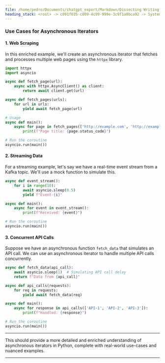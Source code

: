 ```yaml
---
file: /home/pedro/Documents/chatgpt_export/Markdown/Dissecting Writing Style Topics.md
heading_stack: <root> -> c091f035-c809-4c99-999e-3c9f1a0bca92 -> System -> 4e26b9e5-7363-4eac-9fb3-e6fd55f02123 -> System -> aaa25e2d-f881-450a-9ac5-02b072f07858 -> User -> 67069467-5e90-4551-8707-782ef7e5155b -> Assistant -> Writing Style Analysis -> Ten Topics with Heading Outlines for Similar Dissection -> aaa2aaf6-a3f4-40d3-9cb3-e2dd0330500a -> User -> c9eb3cf7-892d-4f42-832f-a784e780d05e -> Assistant -> Comprehensive Analysis of the Writing Style -> 10 Topics with Outlines for Headings -> 1. Understanding Python's Decorators -> aaa23978-80f1-4fee-88bf-334965678a1e -> User -> 758e9cec-bea5-4f76-ac6c-be6bb51a482c -> Assistant -> Comprehensive Analysis of the Writing Style of the Post -> aaa2bfb0-6fa7-4832-97b1-8cb6f06ff066 -> User -> 06bf9663-7e46-478f-833f-87d30d37fec4 -> Assistant -> Introduction: The Asynchronous and Synchronous Dilemma -> Part 1: Understanding Synchronous Iterators -> Part 2: Delving into Asynchronous Iterators -> Part 3: Comparative Analysis -> Conclusion: The Balanced Iterator Diet -> Additional Resources -> aaa2d2ee-f38f-42b6-8cfc-9545ba1da3b7 -> User -> d74e385a-6570-42f7-9532-3776232cad7e -> Assistant -> Part 1: Understanding Synchronous Iterators -> What Are Synchronous Iterators? -> The `__iter__` and `__next__` Magic Methods -> Use Cases for Synchronous Iterators -> aaa21210-e59a-48ee-aec2-c51a1608a090 -> User -> 5f234b5f-5594-4f13-bbdc-7a00a003bfaa -> Assistant -> Part 2: Understanding Asynchronous Iterators -> What Are Asynchronous Iterators? -> The `__aiter__` and `__anext__` Magic Methods -> Use Cases for Asynchronous Iterators -> aaa2799c-195d-4cb8-bb1f-c8d01a334585 -> User -> 9513df32-d0bc-4b40-bc53-a5c3f155cef8 -> Assistant -> Part 2: Understanding Asynchronous Iterators -> What Are Asynchronous Iterators? -> The `__aiter__` and `__anext__` Magic Methods -> Use Cases for Asynchronous Iterators
---
```

### Use Cases for Asynchronous Iterators

#### 1. Web Scraping

In this enriched example, we'll create an asynchronous iterator that fetches and processes multiple web pages using the `httpx` library.

```python
import httpx
import asyncio

async def fetch_page(url):
    async with httpx.AsyncClient() as client:
        return await client.get(url)

async def fetch_pages(urls):
    for url in urls:
        yield await fetch_page(url)

# Usage
async def main():
    async for page in fetch_pages(['http://example.com', 'http://example.org']):
        print(f"Page title: {page.status_code}")

# Run the coroutine
asyncio.run(main())
```

#### 2. Streaming Data

For a streaming example, let's say we have a real-time event stream from a Kafka topic. We'll use a mock function to simulate this.

```python
async def event_stream():
    for i in range(10):
        await asyncio.sleep(0.5)
        yield f"Event-{i}"

async def main():
    async for event in event_stream():
        print(f"Received: {event}")

# Run the coroutine
asyncio.run(main())
```

#### 3. Concurrent API Calls

Suppose we have an asynchronous function `fetch_data` that simulates an API call. We can use an asynchronous iterator to handle multiple API calls concurrently.

```python
async def fetch_data(api_call):
    await asyncio.sleep(1)  # Simulating API call delay
    return f"Data from {api_call}"

async def api_calls(requests):
    for req in requests:
        yield await fetch_data(req)

async def main():
    async for response in api_calls(['API-1', 'API-2', 'API-3']):
        print(f"Handled: {response}")

# Run the coroutine
asyncio.run(main())
```

---

This should provide a more detailed and enriched understanding of asynchronous iterators in Python, complete with real-world use-cases and nuanced examples.

---
